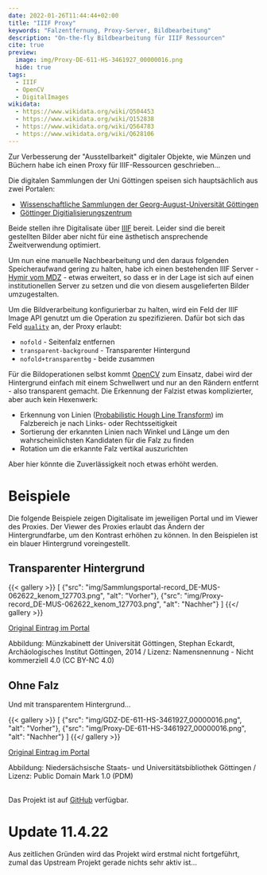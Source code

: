 ```yaml
---
date: 2022-01-26T11:44:44+02:00
title: "IIIF Proxy"
keywords: "Falzentfernung, Proxy-Server, Bildbearbeitung"
description: "On-the-fly Bildbearbeitung für IIIF Ressourcen"
cite: true
preview:
  image: img/Proxy-DE-611-HS-3461927_00000016.png
  hide: true
tags:
  - IIIF
  - OpenCV
  - DigitalImages
wikidata:
  - https://www.wikidata.org/wiki/Q504453
  - https://www.wikidata.org/wiki/Q152838
  - https://www.wikidata.org/wiki/Q564783
  - https://www.wikidata.org/wiki/Q628106
---
```


Zur Verbesserung der "Ausstellbarkeit" digitaler Objekte, wie Münzen und Büchern habe ich einen Proxy für IIIF-Ressourcen geschrieben...
<!--more-->

Die digitalen Sammlungen der Uni Göttingen speisen sich hauptsächlich aus zwei Portalen:
* [Wissenschaftliche Sammlungen der Georg-August-Universität Göttingen](https://sammlungen.uni-goettingen.de/index/)
* [Göttinger Digitialisierungszentrum](https://gdz.sub.uni-goettingen.de/)

Beide stellen ihre Digitalisate über [IIIF](https://iiif.io/) bereit. Leider sind die bereit gestellten Bilder aber nicht für eine ästhetisch ansprechende Zweitverwendung optimiert.

Um nun eine manuelle Nachbearbeitung und den daraus folgenden Speicheraufwand gering zu halten, habe ich einen bestehenden IIIF Server - [Hymir vom MDZ](https://github.com/dbmdz/iiif-server-hymir/) - etwas erweitert, so dass er in der Lage ist sich auf einen institutionellen Server zu setzen und die von diesem ausgelieferten Bilder umzugestalten.

Um die Bildverarbeitung konfigurierbar zu halten, wird ein Feld der IIIF Image API genutzt um die Operation zu spezifizieren. Dafür bot sich das Feld [`quality`](https://iiif.io/api/image/2.1/#quality) an, der Proxy erlaubt:
* `nofold` - Seitenfalz entfernen
* `transparent-background` - Transparenter Hintergund
* `nofold+transparentbg` - beide zusammen

Für die Bildoperationen selbst kommt [OpenCV](https://opencv.org/) zum Einsatz, dabei wird der Hintergrund einfach mit einem Schwellwert und nur an den Rändern entfernt - also transparent gemacht. Die Erkennung der Falzist etwas komplizierter, aber auch kein Hexenwerk:
* Erkennung von Linien ([Probabilistic Hough Line Transform](https://de.wikipedia.org/wiki/Hough-Transformation)) im Falzbereich je nach Links- oder Rechtsseitigkeit
* Sortierung der erkannten Linien nach Winkel und Länge um den wahrscheinlichsten Kandidaten für die Falz zu finden
* Rotation um die erkannte Falz vertikal auszurichten

Aber hier könnte die Zuverlässigkeit noch etwas erhöht werden.

# Beispiele

Die folgende Beispiele zeigen Digitalisate im jeweiligen Portal und im Viewer des Proxies. Der Viewer des Proxies erlaubt das Ändern der Hintergrundfarbe, um den Kontrast erhöhen zu können. In den Beispielen ist ein blauer Hintergrund voreingestellt.

## Transparenter Hintergrund

{{< gallery >}}
[
  {"src": "img/Sammlungsportal-record_DE-MUS-062622_kenom_127703.png", "alt": "Vorher"},
  {"src": "img/Proxy-record_DE-MUS-062622_kenom_127703.png", "alt": "Nachher"}
]
{{</ gallery >}}

[Original Eintrag im Portal](https://sammlungen.uni-goettingen.de/objekt/record_DE-MUS-062622_kenom_127703/)

<div class="small-font-right">
Abbildung: Münzkabinett der Universität Göttingen, Stephan Eckardt, Archäologisches Institut Göttingen, 2014 / Lizenz: Namensnennung - Nicht kommerziell 4.0 (CC BY-NC 4.0)
</div>

## Ohne Falz

Und mit transparentem Hintergrund...

{{< gallery >}}
[
  {"src": "img/GDZ-DE-611-HS-3461927_00000016.png", "alt": "Vorher"},
  {"src": "img/Proxy-DE-611-HS-3461927_00000016.png", "alt": "Nachher"}
]
{{</ gallery >}}

[Original Eintrag im Portal](https://gdz.sub.uni-goettingen.de/id/DE-611-HS-3461927?tify=%7B%22pages%22%3A%5B16%5D%2C%22view%22%3A%22info%22%7D)

<div class="small-font-right">
Abbildung: Niedersächsische Staats- und Universitätsbibliothek Göttingen / Lizenz: Public Domain Mark 1.0 (PDM)
</div>

<br>

Das Projekt ist auf [GitHub](https://github.com/cmahnke/iiif-proxy) verfügbar.

# Update 11.4.22

Aus zeitlichen Gründen wird das Projekt wird erstmal nicht fortgeführt, zumal das Upstream Projekt gerade nichts sehr aktiv ist...
